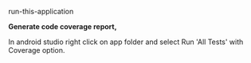 run-this-application

**Generate code coverage report,**

In android studio right click on app folder and select Run 'All Tests' with Coverage option.
